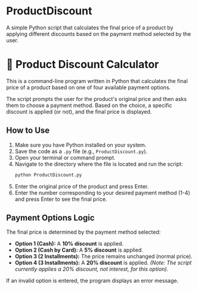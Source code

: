 # ProductDiscount
A simple Python script that calculates the final price of a product by applying different discounts based on the payment method selected by the user.

# 🛒 Product Discount Calculator

This is a command-line program written in Python that calculates the final price of a product based on one of four available payment options.

The script prompts the user for the product's original price and then asks them to choose a payment method. Based on the choice, a specific discount is applied (or not), and the final price is displayed.

## How to Use

1.  Make sure you have Python installed on your system.
2.  Save the code as a `.py` file (e.g., `ProductDiscount.py`).
3.  Open your terminal or command prompt.
4.  Navigate to the directory where the file is located and run the script:
    ```sh
    python ProductDiscount.py
    ```
5.  Enter the original price of the product and press Enter.
6.  Enter the number corresponding to your desired payment method (1-4) and press Enter to see the final price.

## Payment Options Logic

The final price is determined by the payment method selected:
* **Option 1 (Cash):** A **10% discount** is applied.
* **Option 2 (Cash by Card):** A **5% discount** is applied.
* **Option 3 (2 Installments):** The price remains unchanged (normal price).
* **Option 4 (3 Installments):** A **20% discount** is applied. *(Note: The script currently applies a 20% discount, not interest, for this option).*

If an invalid option is entered, the program displays an error message.
